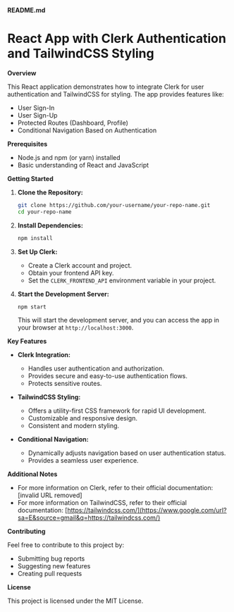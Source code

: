 **README.md**

# React App with Clerk Authentication and TailwindCSS Styling

**Overview**

This React application demonstrates how to integrate Clerk for user authentication and TailwindCSS for styling. The app provides features like:

  - User Sign-In
  - User Sign-Up
  - Protected Routes (Dashboard, Profile)
  - Conditional Navigation Based on Authentication

**Prerequisites**

  - Node.js and npm (or yarn) installed
  - Basic understanding of React and JavaScript

**Getting Started**

1.  **Clone the Repository:**

    ```bash
    git clone https://github.com/your-username/your-repo-name.git
    cd your-repo-name
    ```

2.  **Install Dependencies:**

    ```bash
    npm install
    ```

3.  **Set Up Clerk:**

      - Create a Clerk account and project.
      - Obtain your frontend API key.
      - Set the `CLERK_FRONTEND_API` environment variable in your project.

4.  **Start the Development Server:**

    ```bash
    npm start
    ```

    This will start the development server, and you can access the app in your browser at `http://localhost:3000`.

**Key Features**

  - **Clerk Integration:**

      - Handles user authentication and authorization.
      - Provides secure and easy-to-use authentication flows.
      - Protects sensitive routes.

  - **TailwindCSS Styling:**

      - Offers a utility-first CSS framework for rapid UI development.
      - Customizable and responsive design.
      - Consistent and modern styling.

  - **Conditional Navigation:**

      - Dynamically adjusts navigation based on user authentication status.
      - Provides a seamless user experience.

**Additional Notes**

  - For more information on Clerk, refer to their official documentation: [invalid URL removed]
  - For more information on TailwindCSS, refer to their official documentation: [https://tailwindcss.com/](https://www.google.com/url?sa=E&source=gmail&q=https://tailwindcss.com/)

**Contributing**

Feel free to contribute to this project by:

  - Submitting bug reports
  - Suggesting new features
  - Creating pull requests

**License**

This project is licensed under the MIT License.
